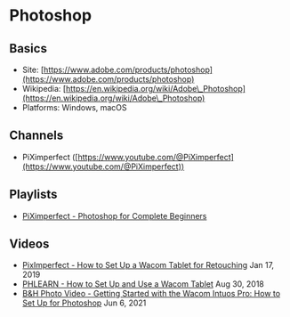 # Photoshop

## Basics

* Site: [https://www.adobe.com/products/photoshop](https://www.adobe.com/products/photoshop)
* Wikipedia: [https://en.wikipedia.org/wiki/Adobe\_Photoshop](https://en.wikipedia.org/wiki/Adobe\_Photoshop)
* Platforms: Windows, macOS

## Channels

* PiXimperfect ([https://www.youtube.com/@PiXimperfect](https://www.youtube.com/@PiXimperfect))

## Playlists

* [PiXimperfect - Photoshop for Complete Beginners](https://www.youtube.com/watch?v=xTzvQkOll2U\&list=PLLlSBGLVsEPIFGSGw2zJ2K43V5vxMMMTE)&#x20;

## Videos

* [PixImperfect - How to Set Up a Wacom Tablet for Retouching](https://www.youtube.com/watch?v=5e4Qok37Qi4) Jan 17, 2019
* [PHLEARN - How to Set Up and Use a Wacom Tablet](https://www.youtube.com/watch?v=7BMtSqETvjg) Aug 30, 2018
* [B\&H Photo Video - Getting Started with the Wacom Intuos Pro: How to Set Up for Photoshop](https://www.youtube.com/watch?v=iLs1\_jXGJBQ) Jun 6, 2021

